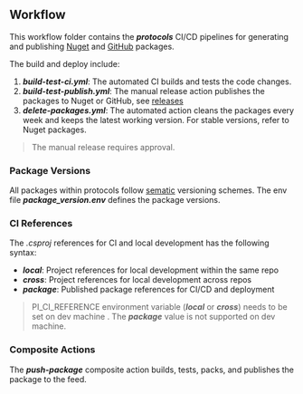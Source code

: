 ## Workflow
This workflow folder contains the ***protocols*** CI/CD pipelines for generating and publishing [Nuget](https://www.nuget.org/profiles/perpetualintelligencellc) and [GitHub](https://github.com/orgs/perpetualintelligence/packages?repo_name=protocols) packages. 

The build and deploy include:
1. ***build-test-ci.yml***: The automated CI builds and tests the code changes.
2. ***build-test-publish.yml***: The manual release action publishes the packages to Nuget or GitHub, see [releases](https://github.com/perpetualintelligence/protocols/releases)
3. ***delete-packages.yml***:  The automated action cleans the packages every week and keeps the latest working version. For stable versions, refer to Nuget packages.

> The manual release requires approval.

### Package Versions
All packages within protocols follow [sematic](https://semver.org/) versioning schemes. The env file ***package_version.env*** defines the package versions.

### CI References
The *.csproj* references for CI and local development has the following syntax:
- ***local***: Project references for local development within the same repo
- ***cross***: Project references for local development across repos
- ***package***: Published package references for CI/CD and deployment

> PI_CI_REFERENCE environment variable (***local*** or ***cross***) needs to be set on dev machine . The ***package*** value is not supported on dev machine. 

### Composite Actions
The ***push-package*** composite action builds, tests, packs, and publishes the package to the feed.